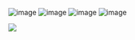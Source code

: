 
![image](https://github.com/user-attachments/assets/f183da2e-220f-4a0e-911f-6e0fe89696e4)
![image](https://github.com/user-attachments/assets/a67dd181-1c34-422f-bc48-aca8151010cf)
![image](https://github.com/user-attachments/assets/4e669e0c-485d-4754-8d59-79f58275f110)
![image](https://github.com/user-attachments/assets/ef73f624-3cc4-4bdd-919d-c862a201f904)

<picture>
  <source media="(min-width: 650px)" srcset="https://github.com/user-attachments/assets/f183da2e-220f-4a0e-911f-6e0fe89696e4">
  <source media="(min-width: 465px)" srcset="img_car.jpg">
  <img src="img_girl.jpg">
</picture>
